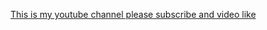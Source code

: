 <a href="https://www.youtube.com/channel/UCbGiBKf2rhQRPCxozh996Yg">This is my youtube channel please subscribe and video like</a>
